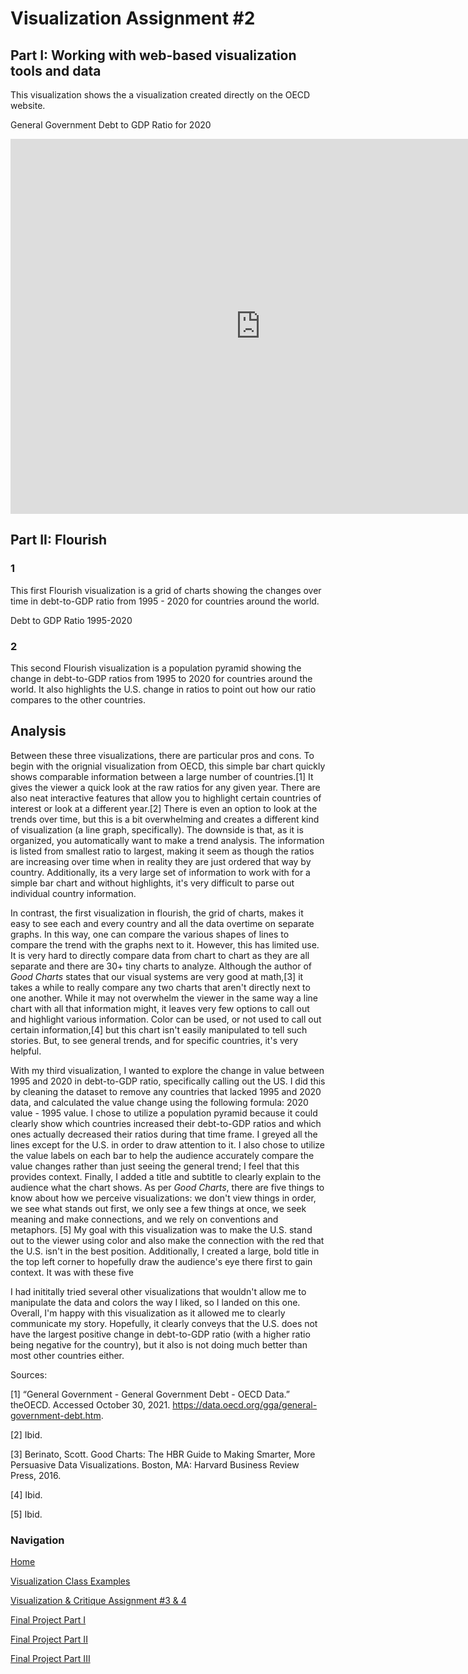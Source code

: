 # Visualization Assignment #2

## Part I: Working with web-based visualization tools and data

This visualization shows the a visualization created directly on the OECD website. 

General Government Debt to GDP Ratio for 2020

<iframe src="https://data.oecd.org/chart/6vdk" width="800" height="600" style="border: 0" mozallowfullscreen="true" webkitallowfullscreen="true" allowfullscreen="true"><a href="https://data.oecd.org/chart/6vdk" target="_blank">OECD Chart: General government debt, Total, % of GDP, Annual, 2020</a></iframe>

## Part II: Flourish

### 1
This first Flourish visualization is a grid of charts showing the changes over time in debt-to-GDP ratio from 1995 - 2020 for countries around the world. 

Debt to GDP Ratio 1995-2020

<div class="flourish-embed flourish-chart" data-src="visualisation/7654970"><script src="https://public.flourish.studio/resources/embed.js"></script></div>

### 2 
This second Flourish visualization is a population pyramid showing the change in debt-to-GDP ratios from 1995 to 2020 for countries around the world. It also highlights the U.S. change in ratios to point out how our ratio compares to the other countries. 

<div class="flourish-embed flourish-chart" data-src="visualisation/7677265"><script src="https://public.flourish.studio/resources/embed.js"></script></div>

## Analysis
Between these three visualizations, there are particular pros and cons. To begin with the orignial visualization from OECD, this simple bar chart quickly shows comparable information between a large number of countries.[1] It gives the viewer a quick look at the raw ratios for any given year. There are also neat interactive features that allow you to highlight certain countries of interest or look at a different year.[2] There is even an option to look at the trends over time, but this is a bit overwhelming and creates a different kind of visualization (a line graph, specifically). The downside is that, as it is organized, you automatically want to make a trend analysis. The information is listed from smallest ratio to largest, making it seem as though the ratios are increasing over time when in reality they are just ordered that way by country. Additionally, its a very large set of information to work with for a simple bar chart and without highlights, it's very difficult to parse out individual country information. 

In contrast, the first visualization in flourish, the grid of charts, makes it easy to see each and every country and all the data overtime on separate graphs. In this way, one can compare the various shapes of lines to compare the trend with the graphs next to it. However, this has limited use. It is very hard to directly compare data from chart to chart as they are all separate and there are 30+ tiny charts to analyze. Although the author of *Good Charts* states that our visual systems are very good at math,[3] it takes a while to really compare any two charts that aren't directly next to one another. While it may not overwhelm the viewer in the same way a line chart with all that information might, it leaves very few options to call out and highlight various information. Color can be used, or not used to call out certain information,[4] but this chart isn't easily manipulated to tell such stories. But, to see general trends, and for specific countries, it's very helpful. 

With my third visualization, I wanted to explore the change in value between 1995 and 2020 in debt-to-GDP ratio, specifically calling out the US. I did this by cleaning the dataset to remove any countries that lacked 1995 and 2020 data, and calculated the value change using the following formula: 2020 value - 1995 value. I chose to utilize a population pyramid because it could clearly show which countries increased their debt-to-GDP ratios and which ones actually decreased their ratios during that time frame. I greyed all the lines except for the U.S. in order to draw attention to it. I also chose to utilize the value labels on each bar to help the audience accurately compare the value changes rather than just seeing the general trend; I feel that this provides context. Finally, I added a title and subtitle to clearly explain to the audience what the chart shows.  As per *Good Charts*, there are five things to know about how we perceive visualizations: we don't view things in order, we see what stands out first, we only see a few things at once, we seek meaning and make connections, and we rely on conventions and metaphors. [5] My goal with this visualization was to make the U.S. stand out to the viewer using color and also make the connection with the red that the U.S. isn't in the best position. Additionally, I created a large, bold title in the top left corner to hopefully draw the audience's eye there first to gain context. It was with these five 

I had inititally tried several other visualizations that wouldn't allow me to manipulate the data and colors the way I liked, so I landed on this one. Overall, I'm happy with this visualization as it allowed me to clearly communicate my story. Hopefully, it clearly conveys that the U.S. does not have the largest positive change in debt-to-GDP ratio (with a higher ratio being negative for the country), but it also is not doing much better than most other countries either. 

Sources:

[1] “General Government - General Government Debt - OECD Data.” theOECD. Accessed October 30, 2021. https://data.oecd.org/gga/general-government-debt.htm. 

[2] Ibid.

[3] Berinato, Scott. Good Charts: The HBR Guide to Making Smarter, More Persuasive Data Visualizations. Boston, MA: Harvard Business Review Press, 2016. 

[4] Ibid.

[5] Ibid.

### Navigation ###
[Home](Telling-Stories-w-Data-Repository)

[Visualization Class Examples](class_examples.md)

[Visualization & Critique Assignment #3 & 4](visualization2.md)

[Final Project Part I](final_project1_cniedrin.md)

[Final Project Part II](final_project2_cniedrin.md)

[Final Project Part III](final_project3_cniedrin.md)
